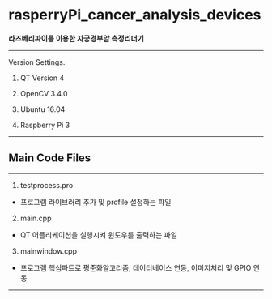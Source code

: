 # rasperryPi_cancer_analysis_devices

**라즈베리파이를 이용한 자궁경부암 측정리더기**


----------------
Version Settings.

1. QT Version 4 

2. OpenCV 3.4.0

3. Ubuntu 16.04

4. Raspberry Pi 3
----------------

## Main Code Files
--------------
1. testprocess.pro 
- 프로그램 라이브러리 추가 및 profile 설정하는 파일

2. main.cpp
- QT 어플리케이션을 실행시켜 윈도우를 출력하는 파일

3. mainwindow.cpp
- 프로그램 핵심파트로 평준화알고리즘, 데이터베이스 연동, 이미지처리 및 GPIO 연동
----------------

